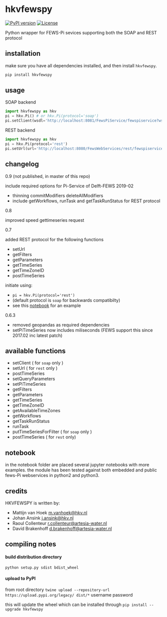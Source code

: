 # hkvfewspy
[![PyPI version](https://img.shields.io/pypi/v/hkvfewspy.svg)](https://pypi.org/project/hkvfewspy)
[![License](https://img.shields.io/badge/License-BSD%203--Clause-blue.svg)](https://opensource.org/licenses/BSD-3-Clause)

Python wrapper for FEWS-Pi sevices supporting both the SOAP and REST protocol

## installation
make sure you have all dependencies installed, and then install `hkvfewspy`.
```bash
pip install hkvfewspy
```

## usage

SOAP backend

```python
import hkvfewspy as hkv
pi = hkv.Pi() # or hkv.Pi(protocol='soap')
pi.setClient(wsdl='http://localhost:8081/FewsPiService/fewspiservice?wsdl')
```

REST backend

```python
import hkvfewspy as hkv
pi = hkv.Pi(protocol='rest')
pi.setUrl(url='http://localhost:8080/FewsWebServices/rest/fewspiservice/v1/')
```

## changelog
0.9 (not published, in master of this repo)

include required options for Pi-Service of Delft-FEWS 2019-02
- thinning commitModifiers deleteAllModifiers
- include getWorkflows, runTask and getTaskRunStatus for REST protocol

0.8

improved speed gettimeseries request

0.7

added REST protocol for the following functions
- setUrl
- getFilters
- getParameters
- getTimeSeries
- getTimeZoneID
- postTimeSeries

initiate using:
- `pi = hkv.Pi(protocol='rest')` 
- (default protocol is `soap` for backwards compatibilty)
- see this [notebook](https://nbviewer.jupyter.org/github/HKV-products-services/hkvfewspy/blob/master/notebooks/test%20REST%20endpoint.ipynb) for an example 

0.6.3

- removed geopandas as required dependencies
- setPiTimeSeries now includes miliseconds (FEWS support this since 2017.02 inc latest patch)


## available functions
- setClient ( for `soap` only )
- setUrl ( for `rest` only )
- postTimeSeries
- setQueryParameters
- setPiTimeSeries
- getFilters
- getParameters
- getTimeSeries
- getTimeZoneID
- getAvailableTimeZones
- getWorkflows
- getTaskRunStatus
- runTask
- putTimeSeriesForFilter ( for `soap` only )
- postTimeSeries ( for `rest` only)


## notebook
in the notebook folder are placed several jupyter notebooks with more examples.
the module has been tested against both embedded and public fews-Pi webservices in python2 and python3.

## credits
HKVFEWSPY is written by:
- Mattijn van Hoek <m.vanhoek@hkv.nl>
- Johan Ansink <j.ansink@hkv.nl>
- Raoul Collenteur <r.collenteur@artesia-water.nl>
- Davíd Brakenhoff <d.brakenhoff@artesia-water.nl>

## compiling notes

#### build distribution directory
`python setup.py sdist bdist_wheel`

#### upload to PyPI
from root directory
`twine upload --repository-url https://upload.pypi.org/legacy/ dist/*`
username
password

this will update the wheel which can be installed through `pip install --upgrade hkvfewspy` 

